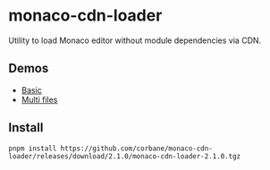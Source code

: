 # monaco-cdn-loader
Utility to load Monaco editor without module dependencies via CDN.

## Demos

- [Basic](https://corbane.github.io/monaco-cdn-loader/demos/simple)
- [Multi files](https://corbane.github.io/monaco-cdn-loader/demos/default)

## Install

```
pnpm install https://github.com/corbane/monaco-cdn-loader/releases/download/2.1.0/monaco-cdn-loader-2.1.0.tgz
```